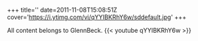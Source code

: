 +++
title=''
date=2011-11-08T15:08:51Z
cover='https://i.ytimg.com/vi/qYYIBKRhY6w/sddefault.jpg'
+++

All content belongs to GlennBeck.
{{< youtube qYYIBKRhY6w >}}
